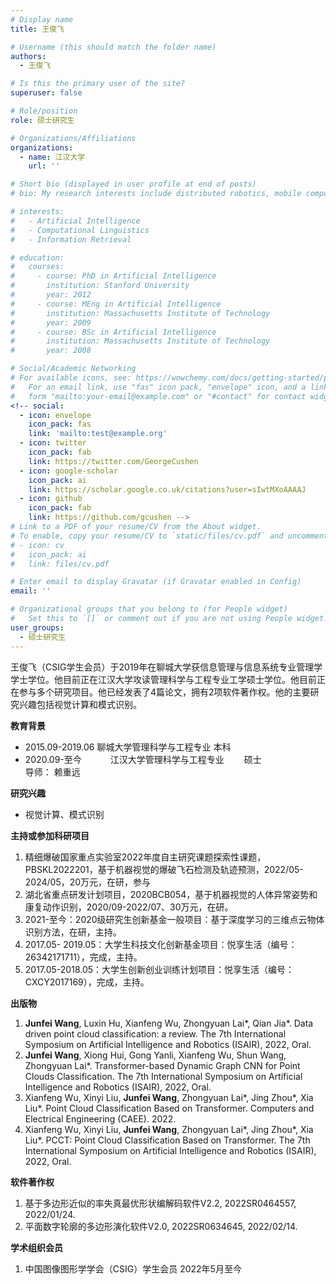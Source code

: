 ```yaml
---
# Display name
title: 王俊飞

# Username (this should match the folder name)
authors:
  - 王俊飞

# Is this the primary user of the site?
superuser: false

# Role/position
role: 硕士研究生

# Organizations/Affiliations
organizations:
  - name: 江汉大学
    url: ''

# Short bio (displayed in user profile at end of posts)
# bio: My research interests include distributed robotics, mobile computing and programmable matter.

# interests:
#   - Artificial Intelligence
#   - Computational Linguistics
#   - Information Retrieval

# education:
#   courses:
#     - course: PhD in Artificial Intelligence
#       institution: Stanford University
#       year: 2012
#     - course: MEng in Artificial Intelligence
#       institution: Massachusetts Institute of Technology
#       year: 2009
#     - course: BSc in Artificial Intelligence
#       institution: Massachusetts Institute of Technology
#       year: 2008

# Social/Academic Networking
# For available icons, see: https://wowchemy.com/docs/getting-started/page-builder/#icons
#   For an email link, use "fas" icon pack, "envelope" icon, and a link in the
#   form "mailto:your-email@example.com" or "#contact" for contact widget.
<!-- social:
  - icon: envelope
    icon_pack: fas
    link: 'mailto:test@example.org'
  - icon: twitter
    icon_pack: fab
    link: https://twitter.com/GeorgeCushen
  - icon: google-scholar
    icon_pack: ai
    link: https://scholar.google.co.uk/citations?user=sIwtMXoAAAAJ
  - icon: github
    icon_pack: fab
    link: https://github.com/gcushen -->
# Link to a PDF of your resume/CV from the About widget.
# To enable, copy your resume/CV to `static/files/cv.pdf` and uncomment the lines below.
# - icon: cv
#   icon_pack: ai
#   link: files/cv.pdf

# Enter email to display Gravatar (if Gravatar enabled in Config)
email: ''

# Organizational groups that you belong to (for People widget)
#   Set this to `[]` or comment out if you are not using People widget.
user_groups:
  - 硕士研究生
---
```


王俊飞（CSIG学生会员）于2019年在聊城大学获信息管理与信息系统专业管理学学士学位。他目前正在江汉大学攻读管理科学与工程专业工学硕士学位。他目前正在参与多个研究项目。他已经发表了4篇论文，拥有2项软件著作权。他的主要研究兴趣包括视觉计算和模式识别。

**教育背景**

 - 2015.09-2019.06		聊城大学管理科学与工程专业		本科
 - 2020.09-至今　　　  江汉大学管理科学与工程专业　　 硕士
<br>                 导师： 赖重远

**研究兴趣**

 - 视觉计算、模式识别

**主持或参加科研项目**

 1. 精细爆破国家重点实验室2022年度自主研究课题探索性课题，PBSKL2022201，基于机器视觉的爆破飞石检测及轨迹预测，2022/05-2024/05，20万元，在研，参与
 2. 湖北省重点研发计划项目，2020BCB054，基于机器视觉的人体异常姿势和康复动作识别，2020/09-2022/07、30万元，在研。
 3. 2021-至今：2020级研究生创新基金一般项目：基于深度学习的三维点云物体识别方法，在研，主持。
 4. 2017.05- 2019.05：大学生科技文化创新基金项目：悦享生活（编号：26342171711），完成，主持。
 5. 2017.05-2018.05：大学生创新创业训练计划项目：悦享生活（编号：CXCY2017169），完成，主持。

**出版物**

 1. **Junfei Wang**, Luxin Hu, Xianfeng Wu, Zhongyuan Lai*, Qian Jia*. Data driven point cloud classification: a review. The 7th International Symposium on Artificial Intelligence and Robotics (ISAIR), 2022, Oral.
 2. **Junfei Wang**, Xiong Hui, Gong Yanli, Xianfeng Wu, Shun Wang, Zhongyuan Lai*. Transformer-based Dynamic Graph CNN for Point Clouds Classification. The 7th International Symposium on Artificial Intelligence and Robotics (ISAIR), 2022, Oral.
 3. Xianfeng Wu, Xinyi Liu, **Junfei Wang**, Zhongyuan Lai*, Jing Zhou*, Xia Liu*. Point Cloud Classification Based on Transformer. Computers and Electrical Engineering (CAEE). 2022.
 4. Xianfeng Wu, Xinyi Liu, **Junfei Wang**, Zhongyuan Lai*, Jing Zhou*, Xia Liu*. PCCT: Point Cloud Classification Based on Transformer. The 7th International Symposium on Artificial Intelligence and Robotics (ISAIR), 2022, Oral.

**软件著作权**

 1. 基于多边形近似的率失真最优形状编解码软件V2.2, 2022SR0464557, 2022/01/24.
 2. 平面数字轮廓的多边形演化软件V2.0, 2022SR0634645, 2022/02/14.

**学术组织会员**

 1. 中国图像图形学学会（CSIG）学生会员 2022年5月至今


